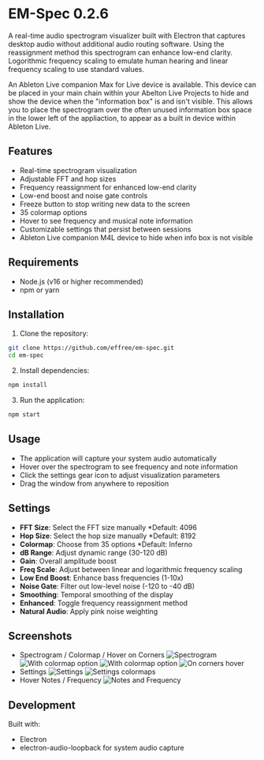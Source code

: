 # EM-Spec 0.2.6

A real-time audio spectrogram visualizer built with Electron that captures desktop audio without additional audio routing software.  Using the reassignment method this spectrogram can enhance low-end clarity.  Logorithmic frequency scaling to emulate human hearing and linear frequency scaling to use standard values.

An Ableton Live companion Max for Live device is available.  This device can be placed in your main chain within your Abelton Live Projects to hide and show the device when the "information box" is and isn't visible.  This allows you to place the spectrogram over the often unused information box space in the lower left of the appliaction, to appear as a built in device within Ableton Live.

## Features
- Real-time spectrogram visualization
- Adjustable FFT and hop sizes
- Frequency reassignment for enhanced low-end clarity
- Low-end boost and noise gate controls
- Freeze button to stop writing new data to the screen
- 35 colormap options
- Hover to see frequency and musical note information
- Customizable settings that persist between sessions
- Ableton Live companion M4L device to hide when info box is not visible

## Requirements
- Node.js (v16 or higher recommended)
- npm or yarn

## Installation

1. Clone the repository:
```bash
git clone https://github.com/effree/em-spec.git
cd em-spec
```

2. Install dependencies:
```bash
npm install
```

3. Run the application:
```bash
npm start
```

## Usage

- The application will capture your system audio automatically
- Hover over the spectrogram to see frequency and note information
- Click the settings gear icon to adjust visualization parameters
- Drag the window from anywhere to reposition

## Settings

- **FFT Size**: Select the FFT size manually *Default: 4096
- **Hop Size**: Select the hop size manually *Default: 8192
- **Colormap**: Choose from 35 options *Default: Inferno
- **dB Range**: Adjust dynamic range (30-120 dB)
- **Gain**: Overall amplitude boost
- **Freq Scale**: Adjust between linear and logarithmic frequency scaling
- **Low End Boost**: Enhance bass frequencies (1-10x)
- **Noise Gate**: Filter out low-level noise (-120 to -40 dB)
- **Smoothing**: Temporal smoothing of the display
- **Enhanced**: Toggle frequency reassignment method
- **Natural Audio**: Apply pink noise weighting

## Screenshots

- Spectrogram / Colormap / Hover on Corners
![Spectrogram](/screenshots/spectrogram.png?raw=true "Spectrogram")
![With colormap option](/screenshots/spectrogram-2.png?raw=true "With colormap option")
![With colormap option](/screenshots/spectrogram-3.png?raw=true "With colormap option")
![On corners hover](/screenshots/spectrogram-hover.png?raw=true "On corners hover")
- Settings
![Settings](/screenshots/spectrogram-settings.png?raw=true "Settings")
![Settings colormaps](/screenshots/spectrogram-settings-colormap.png?raw=true "Settings displaying colormaps")
- Hover Notes / Frequency
![Notes and Frequency](/screenshots/spectrogram-notes-frequency.png?raw=true "Hover shows notes and frequency")

## Development

Built with:
- Electron
- electron-audio-loopback for system audio capture